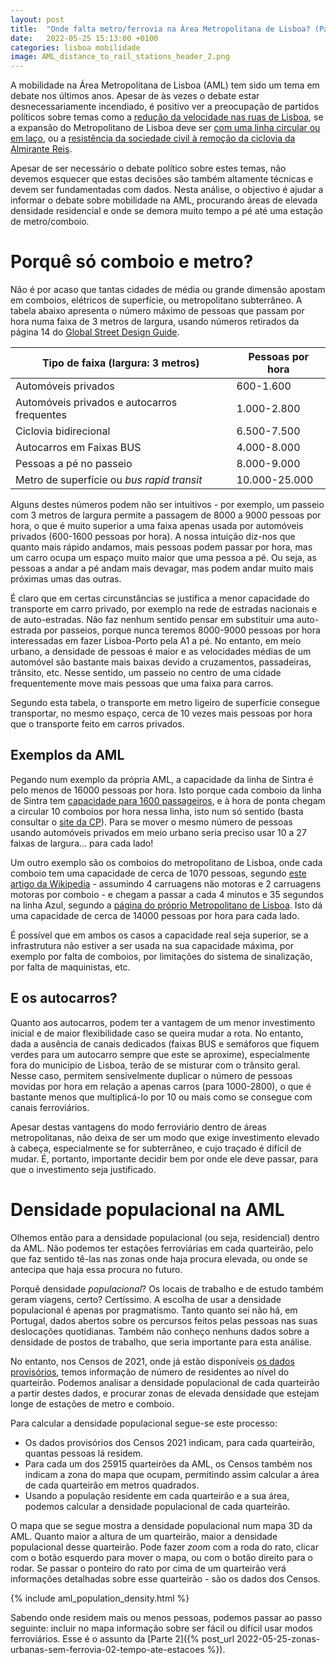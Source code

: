 ```yaml
---
layout: post
title:  "Onde falta metro/ferrovia na Área Metropolitana de Lisboa? (Parte 1 - Introdução)"
date:   2022-05-25 15:13:00 +0100
categories: lisboa mobilidade
image: AML_distance_to_rail_stations_header_2.png
---
```


A mobilidade na Área Metropolitana de Lisboa (AML) tem sido um tema em debate nos últimos anos. Apesar de às vezes o debate estar desnecessariamente incendiado, é positivo ver a preocupação de partidos políticos sobre temas como a [redução da velocidade nas ruas de Lisboa](https://cnnportugal.iol.pt/videos/reducao-dos-limites-de-velocidade-em-lisboa-motiva-debate-aceso-na-camara/628e85480cf2ea4f0a4c6b0c), se a expansão do Metropolitano de Lisboa deve ser [com uma linha circular ou em laço](https://lisboaparapessoas.pt/2021/11/19/metro-lisboa-expansao-linha-circular-camara-governo-pcp-moedas/?doing_wp_cron=1651066237.3754520416259765625000), ou a [resistência da sociedade civil à remoção da ciclovia da Almirante Reis](https://expresso.pt/sociedade/2021-11-30-Mais-de-2500-lisboetas-levam-peticao-a-Assembleia-Municipal-para-travar-fim-da-ciclovia-da-Almirante-Reis-22a9ff45).

Apesar de ser necessário o debate político sobre estes temas, não devemos esquecer que estas decisões são também altamente técnicas e devem ser fundamentadas com dados. Nesta análise, o objectivo é ajudar a informar o debate sobre mobilidade na AML, procurando áreas de elevada densidade residencial e onde se demora muito tempo a pé até uma estação de metro/comboio.

# Porquê só comboio e metro?
Não é por acaso que tantas cidades de média ou grande dimensão apostam em comboios, elétricos de superfície, ou metropolitano subterrâneo. A tabela abaixo apresenta o número máximo de pessoas que passam por hora numa faixa de 3 metros de largura, usando números retirados da página 14 do [Global Street Design Guide][gsdg]. 

| Tipo de faixa (largura: 3 metros) | Pessoas por hora |
| --- | --- |
| Automóveis privados | 600-1.600 |
| Automóveis privados e autocarros frequentes | 1.000-2.800 |
| Ciclovia bidirecional | 6.500-7.500 |
| Autocarros em Faixas BUS | 4.000-8.000 |
| Pessoas a pé no passeio | 8.000-9.000 |
| Metro de superfície ou *bus rapid transit* | 10.000-25.000 |

Alguns destes números podem não ser intuitivos - por exemplo, um passeio com 3 metros de largura permite a passagem de 8000 a 9000 pessoas por hora, o que é muito superior a uma faixa apenas usada por automóveis privados (600-1600 pessoas por hora). A nossa intuição diz-nos que quanto mais rápido andamos, mais pessoas podem passar por hora, mas um carro ocupa um espaço muito maior que uma pessoa a pé. Ou seja, as pessoas a andar a pé andam mais devagar, mas podem andar muito mais próximas umas das outras.

É claro que em certas circunstâncias se justifica a menor capacidade do transporte em carro privado, por exemplo na rede de estradas nacionais e de auto-estradas. Não faz nenhum sentido pensar em substituir uma auto-estrada por passeios, porque nunca teremos 8000-9000 pessoas por hora interessadas em fazer Lisboa-Porto pela A1 a pé. No entanto, em meio urbano, a densidade de pessoas é maior e as velocidades médias de um automóvel são bastante mais baixas devido a cruzamentos, passadeiras, trânsito, etc. Nesse sentido, um passeio no centro de uma cidade frequentemente move mais pessoas que uma faixa para carros.

Segundo esta tabela, o transporte em metro ligeiro de superfície consegue transportar, no mesmo espaço, cerca de 10 vezes mais pessoas por hora que o transporte feito em carros privados.

## Exemplos da AML
Pegando num exemplo da própria AML, a capacidade da linha de Sintra é pelo menos de 16000 pessoas por hora. Isto porque cada comboio da linha de Sintra tem [capacidade para 1600 passageiros](https://sintranoticias.pt/2020/04/30/comboios-na-linha-de-sintra-a-circular-a-160-da-capacidade-maxima-permitida/), e à hora de ponta chegam a circular 10 comboios por hora nessa linha, isto num só sentido (basta consultar o [site da CP](https://www.cp.pt/passageiros/pt)). Para se mover o mesmo número de pessoas usando automóveis privados em meio urbano seria preciso usar 10 a 27 faixas de largura... para cada lado!

Um outro exemplo são os comboios do metropolitano de Lisboa, onde cada comboio tem uma capacidade de cerca de 1070 pessoas, segundo [este artigo da Wikipedia](https://pt.wikipedia.org/wiki/Material_circulante_do_Metropolitano_de_Lisboa#ML99) - assumindo 4 carruagens não motoras e 2 carruagens motoras por comboio - e chegam a passar a cada 4 minutos e 35 segundos na linha Azul, segundo a [página do próprio Metropolitano de Lisboa](https://www.metrolisboa.pt/viajar/horarios-e-frequencias/). Isto dá uma capacidade de cerca de 14000 pessoas por hora para cada lado.

É possível que em ambos os casos a capacidade real seja superior, se a infrastrutura não estiver a ser usada na sua capacidade máxima, por exemplo por falta de comboios, por limitações do sistema de sinalização, por falta de maquinistas, etc.

## E os autocarros?
Quanto aos autocarros, podem ter a vantagem de um menor investimento inicial e de maior flexibilidade caso se queira mudar a rota. No entanto, dada a ausência de canais dedicados (faixas BUS e semáforos que fiquem verdes para um autocarro sempre que este se aproxime), especialmente fora do município de Lisboa, terão de se misturar com o trânsito geral. Nesse caso, permitem sensivelmente duplicar o número de pessoas movidas por hora em relação a apenas carros (para 1000-2800), o que é bastante menos que multiplicá-lo por 10 ou mais como se consegue com canais ferroviários.

Apesar destas vantagens do modo ferroviário dentro de áreas metropolitanas, não deixa de ser um modo que exige investimento elevado à cabeça, especialmente se for subterrâneo, e cujo traçado é difícil de mudar. É, portanto, importante decidir bem por onde ele deve passar, para que o investimento seja justificado.

# Densidade populacional na AML
Olhemos então para a densidade populacional (ou seja, residencial) dentro da AML. Não podemos ter estações ferroviárias em cada quarteirão, pelo que faz sentido tê-las nas zonas onde haja procura elevada, ou onde se antecipa que haja essa procura no futuro.

Porquê densidade *populacional*? Os locais de trabalho e de estudo também geram viagens, certo? Certíssimo. A escolha de usar a densidade populacional é apenas por pragmatismo. 
Tanto quanto sei não há, em Portugal, dados abertos sobre os percursos feitos pelas pessoas nas suas deslocações quotidianas. Também não conheço nenhuns dados sobre a densidade de postos de trabalho, que seria importante para esta análise.

No entanto, nos Censos de 2021, onde já estão disponíveis [os dados provisórios](http://mapas.ine.pt/download/index2021.phtml), temos informação de número de residentes ao nível do quarteirão. Podemos analisar a densidade populacional de cada quarteirão a partir destes dados, e procurar zonas de elevada densidade que estejam longe de estações de metro e comboio.

Para calcular a densidade populacional segue-se este processo:
- Os dados provisórios dos Censos 2021 indicam, para cada quarteirão, quantas pessoas lá residem.
- Para cada um dos 25915 quarteirões da AML, os Censos também nos indicam a zona do mapa que ocupam, permitindo assim calcular a área de cada quarteirão em metros quadrados.
- Usando a população residente em cada quarteirão e a sua área, podemos calcular a densidade populacional de cada quarteirão.

O mapa que se segue mostra a densidade populacional num mapa 3D da AML. Quanto maior a altura de um quarteirão, maior a densidade populacional desse quarteirão. Pode fazer *zoom* com a roda do rato, clicar com o botão esquerdo para mover o mapa, ou com o botão direito para o rodar. Se passar o ponteiro do rato por cima de um quarteirão verá informações detalhadas sobre esse quarteirão - são os dados dos Censos.

{% include aml_population_density.html %}

Sabendo onde residem mais ou menos pessoas, podemos passar ao passo seguinte: incluir no mapa informação sobre ser fácil ou difícil usar modos ferroviários. Esse é o assunto da [Parte 2]({% post_url 2022-05-25-zonas-urbanas-sem-ferrovia-02-tempo-ate-estacoes %}).


[gsdg]: https://globaldesigningcities.org/wp-content/uploads/guides/global-street-design-guide.pdf
[metro2009]: https://pt.wikipedia.org/wiki/Metropolitano_de_Lisboa#Projetos_Anteriormente_Apresentados
[osm]: [https://www.openstreetmap.org/]
[ors]: [https://openrouteservice.org/]
[ciclovias.pt]: [https://www.ciclovias.pt/?lat=38.57706&lng=-9.04511&z=14.52900000000001&m=r&l=16]